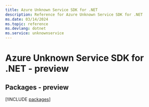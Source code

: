 ```yaml
---
title: Azure Unknown Service SDK for .NET
description: Reference for Azure Unknown Service SDK for .NET
ms.date: 03/14/2024
ms.topic: reference
ms.devlang: dotnet
ms.service: unknownservice
---
```

# Azure Unknown Service SDK for .NET - preview
## Packages - preview
[!INCLUDE [packages](unknown-service-index.md)]